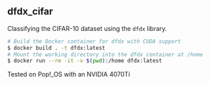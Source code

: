 ## dfdx_cifar

Classifying the CIFAR-10 dataset using the `dfdx` library. 

```sh
# Build the Docker container for dfdx with CUDA support
$ docker build . -t dfdx:latest
# Mount the working directory into the dfdx container at /home
$ docker run --rm -it -v $(pwd):/home dfdx:latest
```

Tested on Pop!_OS with an NVIDIA 4070Ti